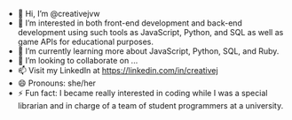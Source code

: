 - 👋 Hi, I’m @creativejvw
- 👀 I’m interested in both front-end development and back-end development using such tools as JavaScript, Python, and SQL as well as game APIs for educational purposes.
- 🌱 I’m currently learning more about JavaScript, Python, SQL, and Ruby.
- 💞️ I’m looking to collaborate on ...
- 📫 Visit my LinkedIn at https://linkedin.com/in/creativej
- 😄 Pronouns: she/her
- ⚡ Fun fact: I became really interested in coding while I was a special librarian and in charge of a team of student programmers at a university.

<!---
creativejvw/creativejvw is a ✨ special ✨ repository because its `README.md` (this file) appears on your GitHub profile.
You can click the Preview link to take a look at your changes.
--->
